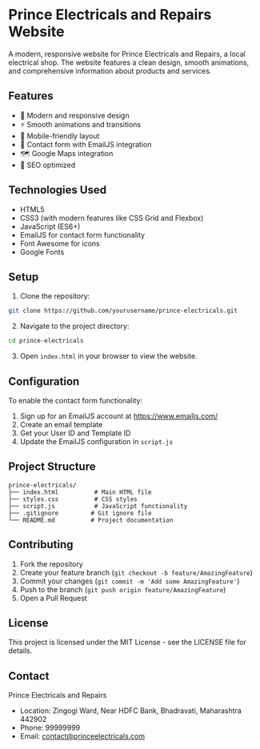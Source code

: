 # Prince Electricals and Repairs Website

A modern, responsive website for Prince Electricals and Repairs, a local electrical shop. The website features a clean design, smooth animations, and comprehensive information about products and services.

## Features

- 🎨 Modern and responsive design
- ⚡ Smooth animations and transitions
- 📱 Mobile-friendly layout
- 📝 Contact form with EmailJS integration
- 🗺️ Google Maps integration
- 🎯 SEO optimized

## Technologies Used

- HTML5
- CSS3 (with modern features like CSS Grid and Flexbox)
- JavaScript (ES6+)
- EmailJS for contact form functionality
- Font Awesome for icons
- Google Fonts

## Setup

1. Clone the repository:
```bash
git clone https://github.com/yourusername/prince-electricals.git
```

2. Navigate to the project directory:
```bash
cd prince-electricals
```

3. Open `index.html` in your browser to view the website.

## Configuration

To enable the contact form functionality:

1. Sign up for an EmailJS account at https://www.emailjs.com/
2. Create an email template
3. Get your User ID and Template ID
4. Update the EmailJS configuration in `script.js`

## Project Structure

```
prince-electricals/
├── index.html          # Main HTML file
├── styles.css          # CSS styles
├── script.js           # JavaScript functionality
├── .gitignore         # Git ignore file
└── README.md          # Project documentation
```

## Contributing

1. Fork the repository
2. Create your feature branch (`git checkout -b feature/AmazingFeature`)
3. Commit your changes (`git commit -m 'Add some AmazingFeature'`)
4. Push to the branch (`git push origin feature/AmazingFeature`)
5. Open a Pull Request

## License

This project is licensed under the MIT License - see the LICENSE file for details.

## Contact

Prince Electricals and Repairs
- Location: Zingogi Ward, Near HDFC Bank, Bhadravati, Maharashtra 442902
- Phone: 99999999
- Email: contact@princeelectricals.com 